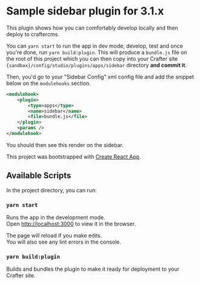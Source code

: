 # Sample sidebar plugin for 3.1.x

This plugin shows how you can comfortably develop locally and then deploy to craftercms.

You can `yarn start` to run the app in dev mode, develop, test and once you're done, run `yarn build:plugin`. 
This will produce a `bundle.js` file on the root of this project which you can then copy into your Crafter site 
`{sandbox}/config/studio/plugins/apps/sidebar` directory **and commit it**.

Then, you'd go to your "Sidebar Config" xml config file and add the snippet below on the `modulehooks` section.
```xml
<modulehook>
	<plugin>
		<type>apps</type>
		<name>sidebar</name>
		<file>bundle.js</file>
	</plugin>
	<params />
</modulehook>
```
You should then see this render on the sidebar.

This project was bootstrapped with [Create React App](https://github.com/facebook/create-react-app).

## Available Scripts

In the project directory, you can run:

### `yarn start`

Runs the app in the development mode.\
Open [http://localhost:3000](http://localhost:3000) to view it in the browser.

The page will reload if you make edits.\
You will also see any lint errors in the console.

### `yarn build:plugin`

Builds and bundles the plugin to make it ready for deployment to your Crafter site.

